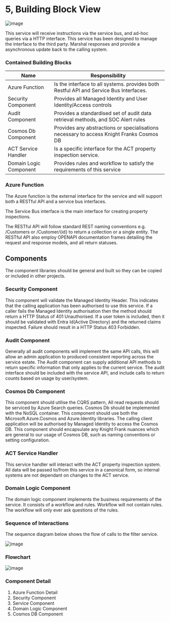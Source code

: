 # 5, Building Block View

![image](http://www.plantuml.com/plantuml/proxy?src=https://raw.githubusercontent.com/newportg/ACT/master/plantuml/BuildingBlockView.puml)


This service will receive instructions via the service bus, and ad-hoc queries via a HTTP interface.
This service has been designed to manage the interface to the third party.
Marshal responses and provide a asynchronous update back to the calling system.


### Contained Building Blocks

| **Name**                 | **Responsibility**                                                                       |
| ------------------------ | ---------------------------------------------------------------------------------------- |
| Azure Function           | Is the interface to all systems. provides both Restful API and Service Bus Interfaces.   |
| Security Component       | Provides all Managed Identity and User Identity/Access controls                          |
| Audit Component          | Provides a standardised set of audit data retrieval methods, and SOC Alert rules         |
| Cosmos Db Component      | Provides any abstractions or specialisations necessary to access Knight Franks Cosmos DB |
| ACT Service Handler      | Is a specific interface for the ACT property inspection service.                         |
| Domain Logic Component   | Provides rules and workflow to satisfy the requirements of this service                  |

### Azure Function

The Azure function is the external interface for the service and will support both a RESTful API and a service bus interfaces.

The Service Bus interface is the main interface for creating property inspections.

The RESTful API will follow standard REST naming conventions e.g. /Customers or /Customer/{id} to return a collection or a single entity. The RESTful API also employ OPENAPI documentation frames detailing the request and response models, and all return statuses.

## Components

The component libraries should be general and built so they can be copied or included in other projects.

### Security Component

This component will validate the Managed Identity Header. This indicates that the calling application has been authorised to use this service. If a caller fails the Managed Identity authorisation then the method should return a HTTP Status of 401 Unauthorised. If a user token is included, then it should be validated with Entra Id(Active Directory) and the returned claims inspected. Failure should result in a HTTP Status 403 Forbidden.

### Audit Component

Generally all audit components will implement the same API calls, this will allow an admin application to produced consistent reporting across the service estate. The Audit component can supply additional API methods to return specific information that only applies to the current service. The audit interface should be included with the service API, and include calls to return counts based on usage by user/system.

### Cosmos Db Component

This component should utilise the CQRS pattern, All read requests should be serviced by Azure Search queries. Cosmos Db should be implemented with the NoSQL container. This component should use both the Microsoft.Azure.Cosmos and Azure.Identity libraries. The calling client application will be authorised by Managed Identity to access the Cosmos DB. This component should encapsulate any Knight Frank nuances which are general to our usage of Cosmos DB, such as naming conventions or setting configuration.

### ACT Service Handler

This service handler will interact with the ACT property inspection system. All data will be passed to/from this service in a canonical form, so internal systems are not dependant on changes to the ACT service.

### Domain Logic Component

The domain logic component implements the business requirements of the service. It consists of a workflow and rules. Workflow will not contain rules. The workflow will only ever ask questions of the rules.


### Sequence of Interactions

The sequence diagram below shows the flow of calls to the filter service.

![image](http://www.plantuml.com/plantuml/proxy?src=https://raw.githubusercontent.com/newportg/ACT/master/plantuml/InteractionsSeq.puml)

### Flowchart

![image](http://www.plantuml.com/plantuml/proxy?src=https://raw.githubusercontent.com/newportg/ACT/master/plantuml/ProcessFlow.puml)


### Component Detail

1. Azure Function Detail
2. Security Component
3. Service Component
4. Domain Logic Component
5. Cosmos DB Component

